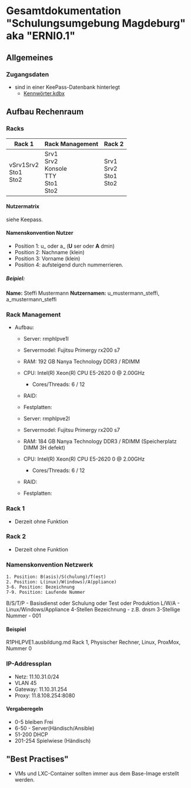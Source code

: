 # Gesamtdokumentation "Schulungsumgebung Magdeburg" aka "ERNI0.1"

## Allgemeines
### Zugangsdaten
* sind in einer KeePass-Datenbank hinterlegt
    * [Kennwörter.kdbx](./Zugangsdaten/Kennwörter.kdbx)

## Aufbau Rechenraum
### Racks
| Rack 1                                   	| Rack Management                                	| Rack 2                                      	|
|------------------------------------------	|------------------------------------------------	|---------------------------------------------	|
| vSrv1Srv2<br>Sto1<br>Sto2 	| Srv1<br>Srv2<br>Konsole<br>TTY<br>Sto1<br>Sto2 	| Srv1<br>Srv2<br>Sto1<br>Sto2 	|

#### Nutzermatrix
siehe Keepass.

#### Namenskonvention Nutzer
- Position 1: u_ oder a_ (__U__ ser oder __A__ dmin)
- Position 2: Nachname (klein)
- Position 3: Vorname (klein)
- Position 4: aufsteigend durch nummerrieren.
##### Beipiel:
__Name:__ Steffi Mustermann
__Nutzernamen:__ u_mustermann_steffi,
		 a_mustermann_steffi


### Rack Management
 - Aufbau:
    - Server: rmphlpve1l
    - Servermodel: Fujitsu Primergy rx200 s7
    - RAM: 192 GB Nanya Technology DDR3 / RDIMM
    - CPU: Intel(R) Xeon(R) CPU E5-2620 0 @ 2.00GHz
      - Cores/Threads: 6 / 12
    - RAID:
    - Festplatten:

    - Server: rmphlpve2l
    - Servermodel: Fujitsu Primergy rx200 s7
    - RAM: 184 GB Nanya Technology DDR3 / RDIMM (Speicherplatz DIMM 3H defekt)
    - CPU: Intel(R) Xeon(R) CPU E5-2620 0 @ 2.00GHz
      - Cores/Threads: 6 / 12
    - RAID:
    - Festplatten:

### Rack 1
- Derzeit ohne Funktion

### Rack 2
- Derzeit ohne Funktion

### Namenskonvention Netzwerk
```
1. Position: B(asis)/S(chulung)/T(est)
2. Position: L(inux)/W(indows)/A(ppliance)
3-6. Position: Bezeichnung
7-9. Position: Laufende Nummer
```



B/S/T/P - Basisdienst oder Schulung oder Test oder Produktion
L/W/A - Linux/Windows/Appliance
4-Stellen Bezeichnung - z.B. dnsm
3-Stellige Nummer - 001
#### Beispiel
R1PHLPVE1.ausbildung.md
Rack 1, Physischer Rechner, Linux, ProxMox, Nummer 0

### IP-Addressplan
* Netz: 11.10.31.0/24
* VLAN 45
* Gateway: 11.10.31.254
* Proxy: 11.8.108.254:8080

#### Vergaberegeln
* 0-5 bleiben Frei
* 6-50 - Server(Händisch/Ansible)
* 51-200 DHCP
* 201-254 Spielwiese (Händisch)

## "Best Practises"
- VMs und LXC-Container sollten immer aus dem Base-Image erstellt werden.
